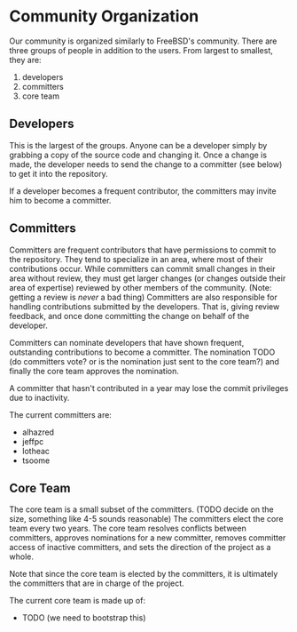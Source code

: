 Community Organization
======================

Our community is organized similarly to FreeBSD's community.  There are
three groups of people in addition to the users.  From largest to smallest,
they are:

1. developers
2. committers
3. core team

Developers
----------

This is the largest of the groups.  Anyone can be a developer simply by
grabbing a copy of the source code and changing it.  Once a change is made,
the developer needs to send the change to a committer (see below) to get it
into the repository.

If a developer becomes a frequent contributor, the committers may invite him
to become a committer.

Committers
----------

Committers are frequent contributors that have permissions to commit to the
repository.  They tend to specialize in an area, where most of their
contributions occur.  While committers can commit small changes in their
area without review, they must get larger changes (or changes outside their
area of expertise) reviewed by other members of the community.  (Note:
getting a review is *never* a bad thing)  Committers are also responsible
for handling contributions submitted by the developers.  That is, giving
review feedback, and once done committing the change on behalf of the
developer.

Committers can nominate developers that have shown frequent, outstanding
contributions to become a committer.  The nomination TODO (do committers
vote? or is the nomination just sent to the core team?) and finally the core
team approves the nomination.

A committer that hasn't contributed in a year may lose the commit
privileges due to inactivity.

The current committers are:

* alhazred
* jeffpc
* lotheac
* tsoome

Core Team
---------

The core team is a small subset of the committers.  (TODO decide on the size,
something like 4-5 sounds reasonable)  The committers elect the core team
every two years.  The core team resolves conflicts between committers,
approves nominations for a new committer, removes committer access of
inactive committers, and sets the direction of the project as a whole.

Note that since the core team is elected by the committers, it is ultimately
the committers that are in charge of the project.

The current core team is made up of:

* TODO (we need to bootstrap this)
